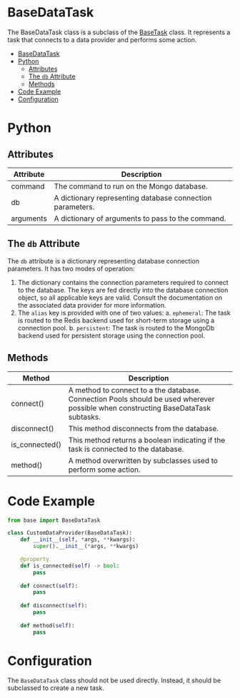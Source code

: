 # BaseDataTask
The BaseDataTask class is a subclass of the [BaseTask](./base_task.md) class. 
It represents a task that connects to a data provider and performs some action.

- [BaseDataTask](#basedatatask)
- [Python](#python)
    - [Attributes](#attributes)
    - [The `db` Attribute](#the-db-attribute)
    - [Methods](#methods)
- [Code Example](#code-example)
- [Configuration](#configuration)

# Python
## Attributes

| Attribute  | Description                                                | 
|------------|------------------------------------------------------------| 
| command    | The command to run on the Mongo database.                  |
| db         | A dictionary representing database connection parameters.  |
| arguments  | A dictionary of arguments to pass to the command.          |

## The `db` Attribute
The `db` attribute is a dictionary representing database connection parameters. It has two modes of operation:
1. The dictionary contains the connection parameters required to connect to the database. The keys are fed directly into the database connection object, so all applicable keys are valid. Consult the documentation on the associated data provider for more information.
2. The `alias` key is provided with one of two values:
  a. `ephemeral`: The task is routed to the Redis backend used for short-term storage using a connection pool.
  b. `persistent`: The task is routed to the MongoDb backend used for persistent storage using the connection pool.

## Methods

| Method         | Description                                                                                                                       | 
|----------------|-----------------------------------------------------------------------------------------------------------------------------------| 
| connect()      | A method to connect to a the database. Connection Pools should be used wherever possible when constructing BaseDataTask subtasks. |
| disconnect()   | This method disconnects from the database.                                                                                        |
| is_connected() | This method returns a boolean indicating if the task is connected to the database.                                                |
| method()       | A method overwritten by subclasses used to perform some action.                                                                   | 

# Code Example
```python 
from base import BaseDataTask

class CustomDataProvider(BaseDataTask):
    def __init__(self, *args, **kwargs):
        super().__init__(*args, **kwargs)

    @property
    def is_connected(self) -> bool:
        pass
    
    def connect(self):
        pass
    
    def disconnect(self):
        pass
        
    def method(self):
        pass
```

# Configuration
The `BaseDataTask` class should not be used directly. Instead, it should be subclassed to create a new task.

